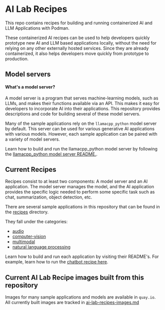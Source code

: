 # AI Lab Recipes

This repo contains recipes for building and running containerized AI and LLM
Applications with Podman.

These containerized AI recipes can be used to help developers quickly prototype
new AI and LLM based applications locally, without the need for relying on any other
externally hosted services. Since they are already containerized, it also helps
developers move quickly from prototype to production.

## Model servers

#### What's a model server?

A model server is a program that serves machine-learning models, such as LLMs, and
makes their functions available via an API. This makes it easy for developers to 
incorporate AI into their applications. This repository provides descriptions and 
code for building several of these model servers.

Many of the sample applications rely on the `llamacpp_python` model server by
default. This server can be used for various generative AI applications with various models.
However, each sample application can be paired with a variety of model servers.

Learn how to build and run the llamacpp_python model server by following the
[llamacpp_python model server README.](/model_servers/llamacpp_python/README.md).

## Current Recipes 

Recipes consist to at least two components: A model server and an AI application.
The model server manages the model, and the AI application provides the specific 
logic needed to perform some specific task such as chat, summarization, object 
detection, etc. 

There are several sample applications in this repository that can be found in the
[recipes](./recipes) directory.

They fall under the categories:

* [audio](./recipes/audio)
* [computer-vision](./recipes/computer_vision)
* [multimodal](./recipes/multimodal)
* [natural language processing](./recipes/natural_language_processing)


Learn how to build and run each application by visiting their README's. 
For example, learn how to run the [chatbot recipe here](./recipes/natural_language_processing/chatbot).

## Current AI Lab Recipe images built from this repository

Images for many sample applications and models are available in `quay.io`. All
currently built images are  tracked in
[ai-lab-recipes-images.md](./ai-lab-recipes-images.md)

